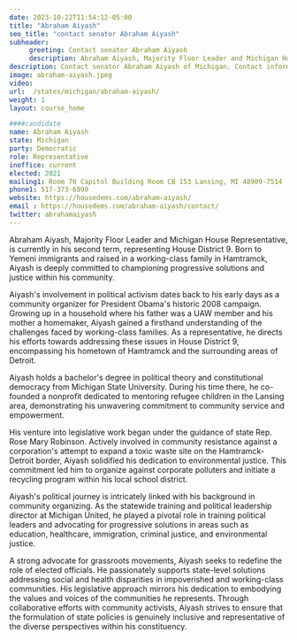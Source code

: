 ```yaml
---
date: 2023-10-22T11:54:12-05:00
title: "Abraham Aiyash"
seo_title: "contact senator Abraham Aiyash"
subheader:
     greeting: Contact senator Abraham Aiyash
     description: Abraham Aiyash, Majority Floor Leader and Michigan House Representative, is currently in his second term, representing House District 9.
description: Contact senator Abraham Aiyash of Michigan. Contact information for Abraham Aiyash includes email address, phone number, and mailing address.
image: abraham-aiyash.jpeg
video:
url:  /states/michigan/abraham-aiyash/
weight: 1
layout: course_home

####candidate
name: Abraham Aiyash
state: Michigan
party: Democratic
role: Representative
inoffice: current
elected: 2021
mailing1: Room 70 Capitol Building Room CB 153 Lansing, MI 48909-7514
phone1: 517-373-6990
website: https://housedems.com/abraham-aiyash/
email : https://housedems.com/abraham-aiyash/contact/
twitter: abrahamaiyash
---
```


Abraham Aiyash, Majority Floor Leader and Michigan House Representative, is currently in his second term, representing House District 9. Born to Yemeni immigrants and raised in a working-class family in Hamtramck, Aiyash is deeply committed to championing progressive solutions and justice within his community.

Aiyash's involvement in political activism dates back to his early days as a community organizer for President Obama's historic 2008 campaign. Growing up in a household where his father was a UAW member and his mother a homemaker, Aiyash gained a firsthand understanding of the challenges faced by working-class families. As a representative, he directs his efforts towards addressing these issues in House District 9, encompassing his hometown of Hamtramck and the surrounding areas of Detroit.

Aiyash holds a bachelor's degree in political theory and constitutional democracy from Michigan State University. During his time there, he co-founded a nonprofit dedicated to mentoring refugee children in the Lansing area, demonstrating his unwavering commitment to community service and empowerment.

His venture into legislative work began under the guidance of state Rep. Rose Mary Robinson. Actively involved in community resistance against a corporation's attempt to expand a toxic waste site on the Hamtramck-Detroit border, Aiyash solidified his dedication to environmental justice. This commitment led him to organize against corporate polluters and initiate a recycling program within his local school district.

Aiyash's political journey is intricately linked with his background in community organizing. As the statewide training and political leadership director at Michigan United, he played a pivotal role in training political leaders and advocating for progressive solutions in areas such as education, healthcare, immigration, criminal justice, and environmental justice.

A strong advocate for grassroots movements, Aiyash seeks to redefine the role of elected officials. He passionately supports state-level solutions addressing social and health disparities in impoverished and working-class communities. His legislative approach mirrors his dedication to embodying the values and voices of the communities he represents. Through collaborative efforts with community activists, Aiyash strives to ensure that the formulation of state policies is genuinely inclusive and representative of the diverse perspectives within his constituency.
